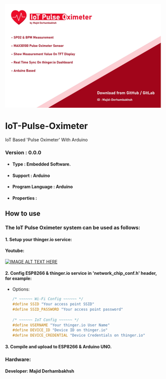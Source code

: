 ![Banner](Banner.jpg)

# IoT-Pulse-Oximeter
IoT Based 'Pulse Oximeter' With Arduino

### Version : 0.0.0

- #### Type : Embedded Software.

- #### Support : Arduino

- #### Program Language : Arduino

- #### Properties :

## How to use

### The IoT Pulse Oximeter system can be used as follows:   
#### 1.  Setup your thinger.io service:  
####   Youtube:
[![IMAGE ALT TEXT HERE](https://img.youtube.com/vi/eFTKsKjfIe8/0.jpg)](https://www.youtube.com/watch?v=eFTKsKjfIe8)

#### 2.  Config ESP8266 & thinger.io service in 'network_chip_conf.h' header, for example:  
   * Options:  
   
      ```c++
      /* ~~~~~~ Wi-Fi Config ~~~~~~ */
      #define SSID "Your access point SSID"
      #define SSID_PASSWORD "Your access point password"

      /* ~~~~~~ IoT Config ~~~~~~ */
      #define USERNAME "Your thinger.io User Name"
      #define DEVICE_ID "Device ID on thinger.io"
      #define DEVICE_CREDENTIAL "Device Credentials on thinger.io"
      
      ```
          
          
#### 3.  Compile and upload to ESP8266 & Arduino UNO.          
     
### Hardware:  
    
#### Developer: Majid Derhambakhsh

